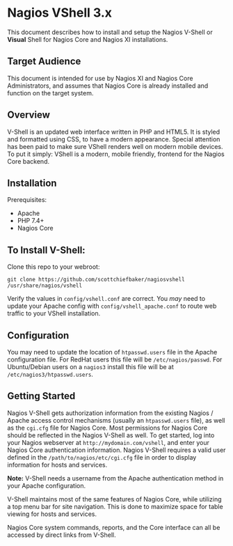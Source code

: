 # Nagios VShell 3.x

This document describes how to install and setup the Nagios V-Shell or **Visual**
Shell for Nagios Core and Nagios XI installations.


Target Audience
---------------

This document is intended for use by Nagios XI and Nagios Core Administrators,
and assumes that Nagios Core is already installed and function on the target
system.


Overview
--------

V-Shell is an updated web interface written in PHP and HTML5. It is styled
and formatted using CSS, to have a modern appearance. Special attention has
been paid to make sure VShell renders well on modern mobile devices. To put
it simply: VShell is a modern, mobile friendly, frontend for the Nagios Core
backend.

Installation
------------

Prerequisites:
* Apache
* PHP 7.4+
* Nagios Core

To Install V-Shell:
-------------------

Clone this repo to your webroot:

```
git clone https://github.com/scottchiefbaker/nagiosvshell /usr/share/nagios/vshell
```

Verify the values in `config/vshell.conf` are correct. You *may* need to
update your Apache config with `config/vshell_apache.conf` to route web traffic
to your VShell installation.

Configuration
--------------

You may need to update the location of `htpasswd.users` file in the Apache
configuration file. For RedHat users this file will be `/etc/nagios/passwd`.
For Ubuntu/Debian users on a `nagios3` install this file will be at
`/etc/nagios3/htpasswd.users`.

Getting Started
---------------

Nagios V-Shell gets authorization information from the existing Nagios / Apache
access control mechanisms (usually an `htpasswd.users` file), as well as the
`cgi.cfg` file for Nagios Core.  Most permissions for Nagios Core should be
reflected in the Nagios V-Shell as well.  To get started, log into your Nagios
webserver at `http://mydomain.com/vshell`, and enter your Nagios Core
authentication information. Nagios V-Shell requires a valid user defined in
the `/path/to/nagios/etc/cgi.cfg` file in order to display information for
hosts and services.

**Note:** V-Shell needs a username from the Apache authentication method in
your Apache configuration.

V-Shell maintains most of the same features of Nagios Core, while utilizing
a top menu bar for site navigation.  This is done to maximize space for table
viewing for hosts and services.

Nagios Core system commands, reports, and the Core interface can all be
accessed by direct links from V-Shell.
